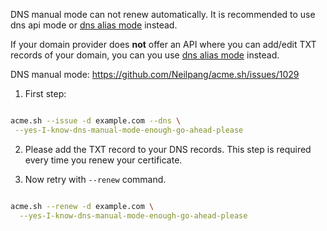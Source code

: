 DNS manual mode can not renew automatically. It is recommended to use dns api mode or [dns alias mode](https://github.com/Neilpang/acme.sh/wiki/DNS-alias-mode) instead.


If your domain provider does **not** offer an API where you can add/edit TXT records of your domain, you can you use [dns alias mode](https://github.com/Neilpang/acme.sh/wiki/DNS-alias-mode) instead. 


DNS manual mode: 
https://github.com/Neilpang/acme.sh/issues/1029


1. First step:
```sh

acme.sh --issue -d example.com --dns \
 --yes-I-know-dns-manual-mode-enough-go-ahead-please

```

2. Please add the TXT record to your DNS records. This step is required every time you renew your certificate.


3. Now retry with `--renew` command.

```sh

acme.sh --renew -d example.com \
  --yes-I-know-dns-manual-mode-enough-go-ahead-please

```